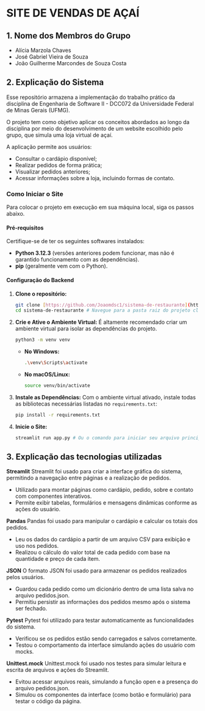 # SITE DE VENDAS DE AÇAÍ

## 1. Nome dos Membros do Grupo
- Alícia Marzola Chaves
- José Gabriel Vieira de Souza
- João Guilherme Marcondes de Souza Costa

## 2. Explicação do Sistema

Esse repositório armazena a implementação do trabalho prático da disciplina de Engenharia de Software II - DCC072 da Universidade Federal de Minas Gerais (UFMG).

O projeto tem como objetivo aplicar os conceitos abordados ao longo da disciplina por meio do desenvolvimento de um website escolhido pelo grupo, que simula uma loja virtual de açaí.

A aplicação permite aos usuários:
* Consultar o cardápio disponível;
* Realizar pedidos de forma prática;
* Visualizar pedidos anteriores;
* Acessar informações sobre a loja, incluindo formas de contato.

### Como Iniciar o Site

Para colocar o projeto em execução em sua máquina local, siga os passos abaixo.

#### Pré-requisitos

Certifique-se de ter os seguintes softwares instalados:

* **Python 3.12.3** (versões anteriores podem funcionar, mas não é garantido funcionamento com as dependências).
* **pip** (geralmente vem com o Python).

#### Configuração do Backend

1.  **Clone o repositório:**
    ```bash
    git clone [https://github.com/Joaomdsc1/sistema-de-restaurante](https://github.com/Joaomdsc1/sistema-de-restaurante)
    cd sistema-de-restaurante # Navegue para a pasta raiz do projeto clonado
    ```

2.  **Crie e Ative o Ambiente Virtual:**
    É altamente recomendado criar um ambiente virtual para isolar as dependências do projeto.
    ```bash
    python3 -m venv venv
    ```
    * **No Windows:**
        ```bash
        .\venv\Scripts\activate
        ```
    * **No macOS/Linux:**
        ```bash
        source venv/bin/activate
        ```

3.  **Instale as Dependências:**
    Com o ambiente virtual ativado, instale todas as bibliotecas necessárias listadas no `requirements.txt`:
    ```bash
    pip install -r requirements.txt
    ```

4. **Inicie o Site:**
    ```bash
    streamlit run app.py # Ou o comando para iniciar seu arquivo principal do backend
    ```

## 3. Explicação das tecnologias utilizadas

**Streamlit**
Streamlit foi usado para criar a interface gráfica do sistema, permitindo a navegação entre páginas e a realização de pedidos.

* Utilizado para montar páginas como cardápio, pedido, sobre e contato com componentes interativos.
* Permite exibir tabelas, formulários e mensagens dinâmicas conforme as ações do usuário.

**Pandas**
Pandas foi usado para manipular o cardápio e calcular os totais dos pedidos.

* Leu os dados do cardápio a partir de um arquivo CSV para exibição e uso nos pedidos.
* Realizou o cálculo do valor total de cada pedido com base na quantidade e preço de cada item.

**JSON**
O formato JSON foi usado para armazenar os pedidos realizados pelos usuários.

* Guardou cada pedido como um dicionário dentro de uma lista salva no arquivo pedidos.json.
* Permitiu persistir as informações dos pedidos mesmo após o sistema ser fechado.

**Pytest**
Pytest foi utilizado para testar automaticamente as funcionalidades do sistema.

* Verificou se os pedidos estão sendo carregados e salvos corretamente.
* Testou o comportamento da interface simulando ações do usuário com mocks.

**Unittest.mock**
Unittest.mock foi usado nos testes para simular leitura e escrita de arquivos e ações do Streamlit.

* Evitou acessar arquivos reais, simulando a função open e a presença do arquivo pedidos.json.
* Simulou os componentes da interface (como botão e formulário) para testar o código da página.

